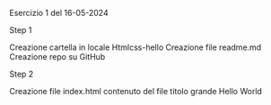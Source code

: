 Esercizio 1 del 16-05-2024 


Step 1

   Creazione cartella in locale Htmlcss-hello
   Creazione file readme.md
   Creazione repo su GitHub 

Step 2

  Creazione file index.html 
  contenuto del file titolo grande Hello World 

